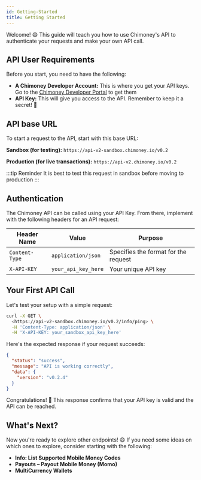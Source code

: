 ```yaml
---
id: Getting-Started
title: Getting Started
---
```


 Welcome! 😄 This guide will teach you how to use Chimoney's API to authenticate your requests and make your own API call.

## API User Requirements

 Before you start, you need to have the following:

- **A Chimoney Developer Account:** This is where you get your API keys. Go to the [Chimoney Developer Portal](https://chimoney.io/) to get them
- **API Key:** This will give you access to the API. Remember to keep it a secret! 🤫

## API base URL

To start a request to the API, start with this base URL:

**Sandbox (for testing):**
`https://api-v2-sandbox.chimoney.io/v0.2`

**Production (for live transactions):**
`https://api-v2.chimoney.io/v0.2`

:::tip Reminder
It is best to test this request in sandbox before moving to production
:::

## Authentication

The Chimoney API can be called using your API Key. From there, implement with the following headers for an API request:

| Header Name    | Value               | Purpose                              |
|----------------|---------------------|--------------------------------------|
| `Content-Type` | `application/json`  | Specifies the format for the request |
| `X-API-KEY`    | `your_api_key_here` | Your unique API key                  |

## Your First API Call

Let's test your setup with a simple request:

```bash
curl -X GET \
  <https://api-v2-sandbox.chimoney.io/v0.2/info/ping> \
  -H 'Content-Type: application/json' \
  -H 'X-API-KEY: your_sandbox_api_key_here'
```

Here's the expected response if your request succeeds:

```json
{
  "status": "success",
  "message": "API is working correctly",
  "data": {
    "version": "v0.2.4"
  }
}
```

Congratulations! :partying_face:  This response confirms that your API key is valid and the API can be reached.

## What's Next?

Now you're ready to explore other endpoints! 😄 If you need some ideas on which ones to explore, consider starting with the following:

- **Info: List Supported Mobile Money Codes**
- **Payouts – Payout Mobile Money (Momo)**
- **MultiCurrency Wallets**

